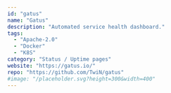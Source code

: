 ```yaml
---
id: "gatus"
name: "Gatus"
description: "Automated service health dashboard."
tags:
  - "Apache-2.0"
  - "Docker"
  - "K8S"
category: "Status / Uptime pages"
website: "https://gatus.io/"
repo: "https://github.com/TwiN/gatus"
#image: "/placeholder.svg?height=300&width=400"
---
```


